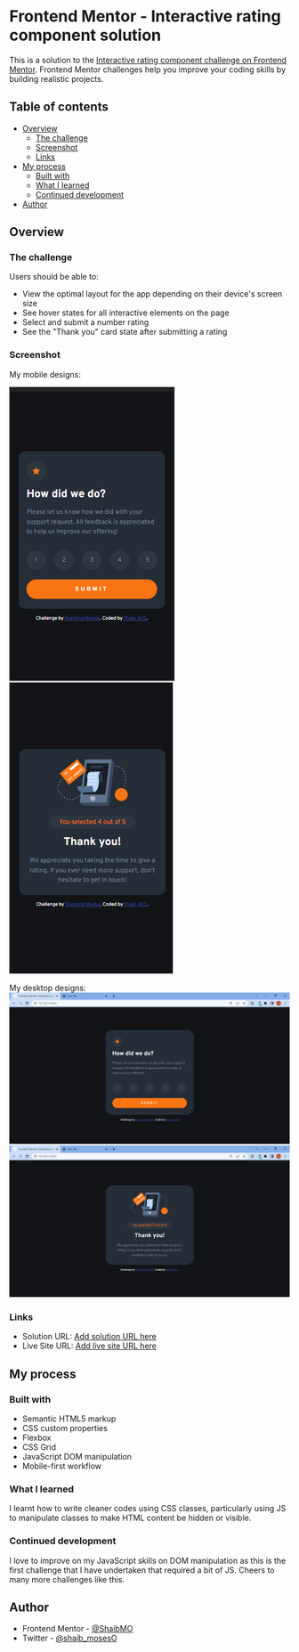 # Frontend Mentor - Interactive rating component solution

This is a solution to the [Interactive rating component challenge on Frontend Mentor](https://www.frontendmentor.io/challenges/interactive-rating-component-koxpeBUmI). Frontend Mentor challenges help you improve your coding skills by building realistic projects.

## Table of contents

- [Overview](#overview)
  - [The challenge](#the-challenge)
  - [Screenshot](#screenshot)
  - [Links](#links)
- [My process](#my-process)
  - [Built with](#built-with)
  - [What I learned](#what-i-learned)
  - [Continued development](#continued-development)
- [Author](#author)

## Overview

### The challenge

Users should be able to:

- View the optimal layout for the app depending on their device's screen size
- See hover states for all interactive elements on the page
- Select and submit a number rating
- See the "Thank you" card state after submitting a rating

### Screenshot

My mobile designs:

![](screenshots/mobile-rating.png)
![](screenshots/mobile-thanks.png)

My desktop designs:
![](screenshots/desktop-rating.png)
![](screenshots/desktop-thanks.png)

### Links

- Solution URL: [Add solution URL here](https://your-solution-url.com)
- Live Site URL: [Add live site URL here](https://your-live-site-url.com)

## My process

### Built with

- Semantic HTML5 markup
- CSS custom properties
- Flexbox
- CSS Grid
- JavaScript DOM manipulation
- Mobile-first workflow

### What I learned

I learnt how to write cleaner codes using CSS classes, particularly using JS to manipulate classes to make HTML content be hidden or visible.

### Continued development

I love to improve on my JavaScript skills on DOM manipulation as this is the first challenge that I have undertaken that required a bit of JS. Cheers to many more challenges like this.

## Author

- Frontend Mentor - [@ShaibMO](https://www.frontendmentor.io/profile/ShaibMO)
- Twitter - [@shaib_mosesO](https://www.twitter.com/shaib_mosesO)
